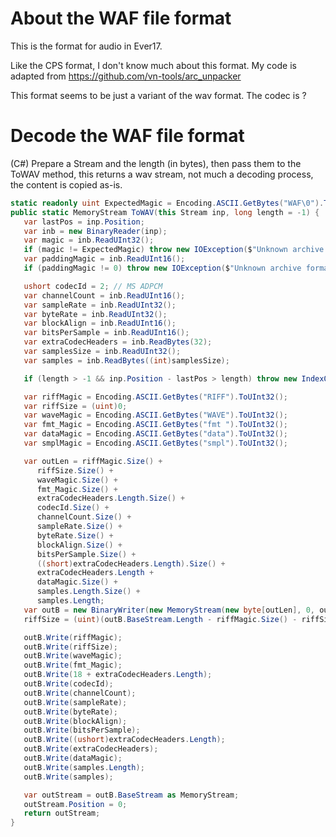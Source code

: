 # About the WAF file format
This is the format for audio in Ever17.

Like the CPS format, I don't know much about this format. My code is adapted from https://github.com/vn-tools/arc_unpacker

This format seems to be just a variant of the wav format. The codec is ?

# Decode the WAF file format
(C#) Prepare a Stream and the length (in bytes), then pass them to the ToWAV method, this returns a wav stream, not much a decoding process, the content is copied as-is.
```csharp
static readonly uint ExpectedMagic = Encoding.ASCII.GetBytes("WAF\0").ToUInt32();
public static MemoryStream ToWAV(this Stream inp, long length = -1) {
   var lastPos = inp.Position;
   var inb = new BinaryReader(inp);
   var magic = inb.ReadUInt32();
   if (magic != ExpectedMagic) throw new IOException($"Unknown archive format (Magic code: {magic:x8})");
   var paddingMagic = inb.ReadUInt16();
   if (paddingMagic != 0) throw new IOException($"Unknown archive format (Magic code: {magic:x8})_\\00\\00");

   ushort codecId = 2; // MS ADPCM
   var channelCount = inb.ReadUInt16();
   var sampleRate = inb.ReadUInt32();
   var byteRate = inb.ReadUInt32();
   var blockAlign = inb.ReadUInt16();
   var bitsPerSample = inb.ReadUInt16();
   var extraCodecHeaders = inb.ReadBytes(32);
   var samplesSize = inb.ReadUInt32();
   var samples = inb.ReadBytes((int)samplesSize);

   if (length > -1 && inp.Position - lastPos > length) throw new IndexOutOfRangeException("");

   var riffMagic = Encoding.ASCII.GetBytes("RIFF").ToUInt32();
   var riffSize = (uint)0;
   var waveMagic = Encoding.ASCII.GetBytes("WAVE").ToUInt32();
   var fmt_Magic = Encoding.ASCII.GetBytes("fmt ").ToUInt32();
   var dataMagic = Encoding.ASCII.GetBytes("data").ToUInt32();
   var smplMagic = Encoding.ASCII.GetBytes("smpl").ToUInt32();

   var outLen = riffMagic.Size() +
      riffSize.Size() +
      waveMagic.Size() +
      fmt_Magic.Size() +
      extraCodecHeaders.Length.Size() +
      codecId.Size() +
      channelCount.Size() +
      sampleRate.Size() +
      byteRate.Size() +
      blockAlign.Size() +
      bitsPerSample.Size() +
      ((short)extraCodecHeaders.Length).Size() +
      extraCodecHeaders.Length +
      dataMagic.Size() +
      samples.Length.Size() +
      samples.Length;
   var outB = new BinaryWriter(new MemoryStream(new byte[outLen], 0, outLen, true, true));
   riffSize = (uint)(outB.BaseStream.Length - riffMagic.Size() - riffSize.Size());

   outB.Write(riffMagic);
   outB.Write(riffSize);
   outB.Write(waveMagic);
   outB.Write(fmt_Magic);
   outB.Write(18 + extraCodecHeaders.Length);
   outB.Write(codecId);
   outB.Write(channelCount);
   outB.Write(sampleRate);
   outB.Write(byteRate);
   outB.Write(blockAlign);
   outB.Write(bitsPerSample);
   outB.Write((ushort)extraCodecHeaders.Length);
   outB.Write(extraCodecHeaders);
   outB.Write(dataMagic);
   outB.Write(samples.Length);
   outB.Write(samples);

   var outStream = outB.BaseStream as MemoryStream;
   outStream.Position = 0;
   return outStream;
}
```
